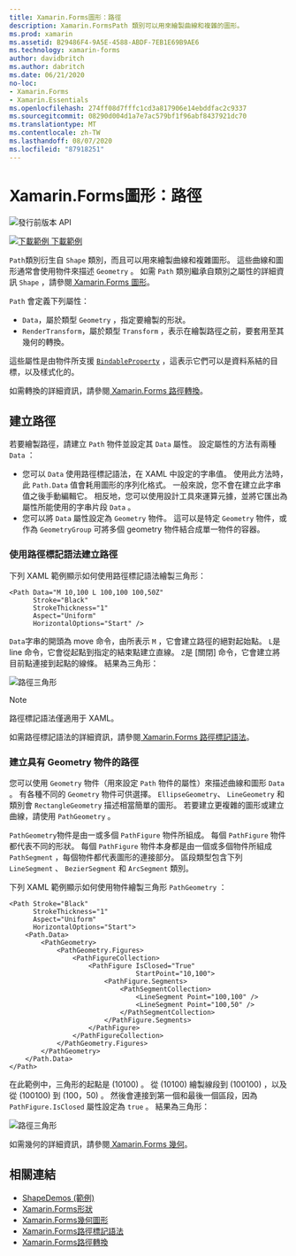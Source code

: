 ```yaml
---
title: Xamarin.Forms圖形：路徑
description: Xamarin.FormsPath 類別可以用來繪製曲線和複雜的圖形。
ms.prod: xamarin
ms.assetid: B29486F4-9A5E-4588-ABDF-7EB1E69B9AE6
ms.technology: xamarin-forms
author: davidbritch
ms.author: dabritch
ms.date: 06/21/2020
no-loc:
- Xamarin.Forms
- Xamarin.Essentials
ms.openlocfilehash: 274ff08d7fffc1cd3a817906e14ebddfac2c9337
ms.sourcegitcommit: 08290d004d1a7e7ac579bf1f96abf8437921dc70
ms.translationtype: MT
ms.contentlocale: zh-TW
ms.lasthandoff: 08/07/2020
ms.locfileid: "87918251"
---
```

# <a name="no-locxamarinforms-shapes-path"></a>Xamarin.Forms圖形：路徑

![發行前版本 API](~/media/shared/preview.png)

[![下載範例](~/media/shared/download.png) 下載範例](https://docs.microsoft.com/samples/xamarin/xamarin-forms-samples/userinterface-shapesdemos/)

`Path`類別衍生自 `Shape` 類別，而且可以用來繪製曲線和複雜圖形。 這些曲線和圖形通常會使用物件來描述 `Geometry` 。 如需 `Path` 類別繼承自類別之屬性的詳細資訊 `Shape` ，請參閱[ Xamarin.Forms 圖形](index.md)。

`Path` 會定義下列屬性：

- `Data`，屬於類型 `Geometry` ，指定要繪製的形狀。
- `RenderTransform`，屬於類型 `Transform` ，表示在繪製路徑之前，要套用至其幾何的轉換。

這些屬性是由物件所支援 [`BindableProperty`](xref:Xamarin.Forms.BindableProperty) ，這表示它們可以是資料系結的目標，以及樣式化的。

如需轉換的詳細資訊，請參閱[ Xamarin.Forms 路徑轉換](path-transforms.md)。

## <a name="create-a-path"></a>建立路徑

若要繪製路徑，請建立 `Path` 物件並設定其 `Data` 屬性。 設定屬性的方法有兩種 `Data` ：

- 您可以 `Data` 使用路徑標記語法，在 XAML 中設定的字串值。 使用此方法時，此 `Path.Data` 值會耗用圖形的序列化格式。 一般來說，您不會在建立此字串值之後手動編輯它。 相反地，您可以使用設計工具來運算元據，並將它匯出為屬性所能使用的字串片段 `Data` 。
- 您可以將 `Data` 屬性設定為 `Geometry` 物件。 這可以是特定 `Geometry` 物件，或作為 `GeometryGroup` 可將多個 geometry 物件結合成單一物件的容器。

### <a name="create-a-path-with-path-markup-syntax"></a>使用路徑標記語法建立路徑

下列 XAML 範例顯示如何使用路徑標記語法繪製三角形：

```xaml
<Path Data="M 10,100 L 100,100 100,50Z"
      Stroke="Black"
      StrokeThickness="1"
      Aspect="Uniform"
      HorizontalOptions="Start" />
```

`Data`字串的開頭為 move 命令，由所表示 `M` ，它會建立路徑的絕對起始點。 `L`是 line 命令，它會從起點到指定的結束點建立直線。 `Z`是 [關閉] 命令，它會建立將目前點連接到起點的線條。 結果為三角形：

![路徑三角形](path-images/triangle.png "路徑三角形")

> [!NOTE]
> 路徑標記語法僅適用于 XAML。

如需路徑標記語法的詳細資訊，請參閱[ Xamarin.Forms 路徑標記語法](path-markup-syntax.md)。

### <a name="create-a-path-with-geometry-objects"></a>建立具有 Geometry 物件的路徑

您可以使用 `Geometry` 物件（用來設定 `Path` 物件的屬性）來描述曲線和圖形 `Data` 。 有各種不同的 `Geometry` 物件可供選擇。 `EllipseGeometry`、 `LineGeometry` 和類別會 `RectangleGeometry` 描述相當簡單的圖形。 若要建立更複雜的圖形或建立曲線，請使用 `PathGeometry` 。

`PathGeometry`物件是由一或多個 `PathFigure` 物件所組成。 每個 `PathFigure` 物件都代表不同的形狀。 每個 `PathFigure` 物件本身都是由一個或多個物件所組成 `PathSegment` ，每個物件都代表圖形的連接部分。 區段類型包含下列 `LineSegment` 、 `BezierSegment` 和 `ArcSegment` 類別。

下列 XAML 範例顯示如何使用物件繪製三角形 `PathGeometry` ：

```xaml
<Path Stroke="Black"
      StrokeThickness="1"
      Aspect="Uniform"
      HorizontalOptions="Start">
    <Path.Data>
        <PathGeometry>
            <PathGeometry.Figures>
                <PathFigureCollection>
                    <PathFigure IsClosed="True"
                                StartPoint="10,100">
                        <PathFigure.Segments>
                            <PathSegmentCollection>
                                <LineSegment Point="100,100" />
                                <LineSegment Point="100,50" />
                            </PathSegmentCollection>
                        </PathFigure.Segments>
                    </PathFigure>
                </PathFigureCollection>
            </PathGeometry.Figures>
        </PathGeometry>
    </Path.Data>
</Path>
```

在此範例中，三角形的起點是 (10100) 。 從 (10100) 繪製線段到 (100100) ，以及從 (100100) 到 (100，50) 。 然後會連接到第一個和最後一個區段，因為 `PathFigure.IsClosed` 屬性設定為 `true` 。 結果為三角形：

![路徑三角形](path-images/triangle.png "路徑三角形")

如需幾何的詳細資訊，請參閱[ Xamarin.Forms 幾何](geometries.md)。

## <a name="related-links"></a>相關連結

- [ShapeDemos (範例) ](https://docs.microsoft.com/samples/xamarin/xamarin-forms-samples/userinterface-shapesdemos/)
- [Xamarin.Forms形狀](index.md)
- [Xamarin.Forms幾何圖形](geometries.md)
- [Xamarin.Forms路徑標記語法](path-markup-syntax.md)
- [Xamarin.Forms路徑轉換](path-transforms.md)
